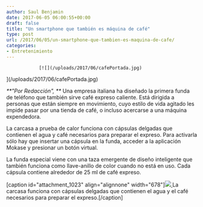 ```yaml
---
author: Saul Benjamin
date: 2017-06-05 06:00:55+00:00
draft: false
title: "Un smartphone que también es máquina de café"
type: post
url: /2017/06/05/un-smartphone-que-tambien-es-maquina-de-cafe/
categories:
- Entretenimiento
---
```



				[![](/uploads/2017/06/cafePortada.jpg)
](/uploads/2017/06/cafePortada.jpg)

_**"Por Redacción", **_ Una empresa italiana ha diseñado la primera funda de teléfono que también sirve café expreso caliente. Está dirigida a personas que están siempre en movimiento, cuyo estilo de vida agitado les impide pasar por una tienda de café, o incluso acercarse a una máquina expendedora.

La carcasa a prueba de calor funciona con cápsulas delgadas que contienen el agua y café necesarios para preparar el expreso. Para activarla sólo hay que insertar una cápsula en la funda, acceder a la aplicación Mokase y presionar un botón virtual.

La funda especial viene con una taza emergente de diseño inteligente que también funciona como llave-anillo de color cuando no está en uso. Cada cápsula contiene alrededor de 25 ml de café expreso.

[caption id="attachment_1023" align="alignnone" width="678"][![](/uploads/2017/06/Celularcafetero.jpg)
](/uploads/2017/06/Celularcafetero.jpg) La carcasa funciona con cápsulas delgadas que contienen el agua y el café necesarios para preparar el expreso.[/caption]		
